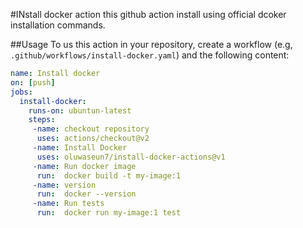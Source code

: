 #INstall docker action
this github action install using official dcoker installation commands.

##Usage
To us this action in your repository, create a workflow (e.g, `.github/workflows/install-docker.yaml`) and the following content:

```yaml
name: Install docker
on: [push]
jobs:
  install-docker:
    runs-on: ubuntun-latest
    steps:
     -name: checkout repository
      uses: actions/checkout@v2
     -name: Install Docker
      uses: oluwaseun7/install-docker-actions@v1
     -name: Run docker image
      run:  docker build -t my-image:1
     -name: version
      run:  docker --version
     -name: Run tests
      run:  docker run my-image:1 test